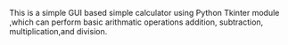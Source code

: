 This is a simple GUI based simple calculator using Python Tkinter module ,which can perform basic arithmatic operations addition, subtraction, multiplication,and division.
